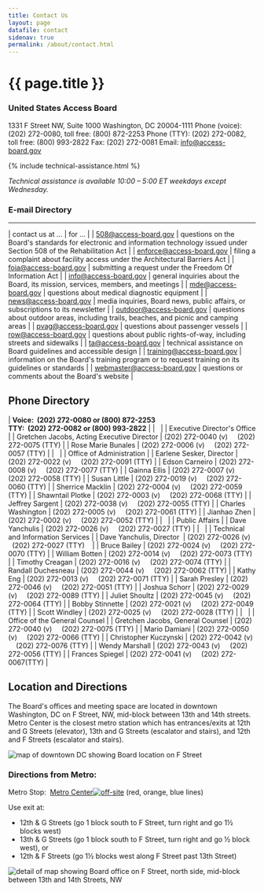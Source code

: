 ```yaml
---
title: Contact Us
layout: page
datafile: contact
sidenav: true
permalink: /about/contact.html
---
```


# {{ page.title }}

### United States Access Board
1331 F Street NW, Suite 1000
Washington, DC 20004-1111
Phone (voice):  (202) 272-0080, toll free:  (800) 872-2253
Phone (TTY):  (202) 272-0082, toll free:  (800) 993-2822
Fax:  (202) 272-0081
Email: info@access-board.gov


<div>
{% include technical-assistance.html %}
</div>


*Technical assistance is available 10:00 – 5:00 ET weekdays except Wednesday.*



### E-mail Directory
----------------

| contact us at ... | for ... |
| <508@access-board.gov> | questions on the Board's standards for electronic and information technology issued under Section 508 of the Rehabilitation Act |
| <enforce@access-board.gov> | filing a complaint about facility access under the Architectural Barriers Act |
| <foia@access-board.gov> | submitting a request under the Freedom Of Information Act |
| <info@access-board.gov> | general inquiries about the Board, its mission, services, members, and meetings |
| <mde@access-board.gov> | questions about medical diagnostic equipment |
| <news@access-board.gov> | media inquiries, Board news, public affairs, or subscriptions to its newsletter |
| <outdoor@access-board.gov> | questions about outdoor areas, including trails, beaches, and picnic and camping areas |
| <pvag@access-board.gov> | questions about passenger vessels |
| <row@access-board.gov> | questions about public rights-of-way, including streets and sidewalks |
| <ta@access-board.gov> | technical assistance on Board guidelines and accessible design |
| <training@access-board.gov> | information on the Board's training program or to request training on its guidelines or standards |
| <webmaster@access-board.gov> | questions or comments about the Board's website |

Phone Directory
---------------

| **Voice:  (202) 272-0080 or (800) 872-2253\
TTY:  (202) 272-0082 or (800) 993-2822** |
|   |
| Executive Director's Office |
| Gretchen Jacobs, Acting Executive Director | (202) 272-0040 (v)     (202) 272-0075 (TTY) |
| Rose Marie Bunales | (202) 272-0006 (v)     (202) 272-0057 (TTY) |
|   |
| Office of Administration |
| Earlene Sesker, Director | (202) 272-0022 (v)     (202) 272-0091 (TTY) |
| Edson Carneiro | (202) 272-0008 (v)     (202) 272-0077 (TTY) |
| Gainna Ellis | (202) 272-0007 (v)     (202) 272-0058 (TTY) |
| Susan Little | (202) 272-0019 (v)     (202) 272-0060 (TTY) |
| Sherrice Macklin | (202) 272-0004 (v)     (202) 272-0059 (TTY) |
| Shawntail Plotke | (202) 272-0003 (v)     (202) 272-0068 (TTY) |
| Jeffrey Sargent | (202) 272-0038 (v)     (202) 272-0055 (TTY) |
| Charles Washington | (202) 272-0005 (v)     (202) 272-0061 (TTY) |
| Jianhao Zhen | (202) 272-0002 (v)     (202) 272-0052 (TTY) |
|   |
| Public Affairs |
| Dave Yanchulis | (202) 272-0026 (v)     (202) 272-0027 (TTY) |
|   |
| Technical and Information Services |
| Dave Yanchulis, Director  | (202) 272-0026 (v)     (202) 272-0027 (TTY)    |
| Bruce Bailey | (202) 272-0024 (v)     (202) 272-0070 (TTY) |
| William Botten | (202) 272-0014 (v)     (202) 272-0073 (TTY) |
| Timothy Creagan | (202) 272-0016 (v)     (202) 272-0074 (TTY) |
| Randall Duchesneau | (202) 272-0044 (v)     (202) 272-0062 (TTY) |
| Kathy Eng | (202) 272-0013 (v)     (202) 272-0071 (TTY) |
| Sarah Presley | (202) 272-0046 (v)     (202) 272-0051 (TTY) |
| Joshua Schorr | (202) 272-0029 (v)     (202) 272-0089 (TTY) |
| Juliet Shoultz | (202) 272-0045 (v)     (202) 272-0064 (TTY) |
| Bobby Stinnette | (202) 272-0021 (v)     (202) 272-0049 (TTY) |
| Scott Windley | (202) 272-0025 (v)     (202) 272-0028 (TTY) |
|   |
| Office of the General Counsel |
| Gretchen Jacobs, General Counsel | (202) 272-0040 (v)     (202) 272-0075 (TTY) |
| Mario Damiani | (202) 272-0050 (v)     (202) 272-0066 (TTY) |
| Christopher Kuczynski | (202) 272-0042 (v)     (202) 272-0076 (TTY) |
| Wendy Marshall | (202) 272-0043 (v)     (202) 272-0056 (TTY) |
| Frances Spiegel | (202) 272-0041 (v)     (202) 272-0067(TTY) |

Location and Directions
-----------------------

The Board's offices and meeting space are located in downtown Washington, DC on F Street, NW, mid-block between 13th and 14th streets.  Metro Center is the closest metro station which has entrances/exits at 12th and G Streets (elevator), 13th and G Streets (escalator and stairs), and 12th and F Streets (escalator and stairs).

![map of downtown DC showing Board location on F Street](https://www.access-board.gov/images/the_board/map2.jpg)

### Directions from Metro:

Metro Stop:  [Metro Center![off-site](https://www.access-board.gov/images/external-link.png)](https://www.wmata.com/rider-guide/stations/metro-center.cfm) (red, orange, blue lines)

Use exit at:

-   12th & G Streets (go 1 block south to F Street, turn right and go 1½ blocks west)
-   13th & G Streets (go 1 block south to F Street, turn right and go ½ block west), or
-   12th & F Streets (go 1½ blocks west along F Street past 13th Street)

![detail of map showing Board office on F Street, north side, mid-block between 13th and 14th Streets, NW](https://www.access-board.gov/images/the_board/map.jpg)

